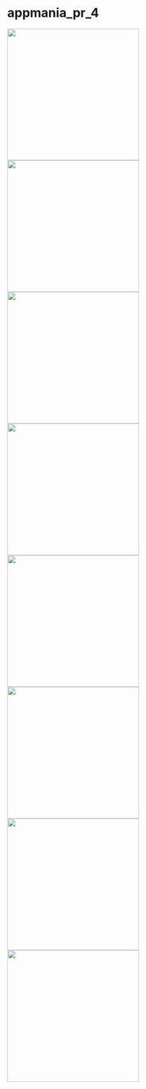 # appmania_pr_4

<img src = "https://github.com/nikunjparmar21899/Core_flutter_/assets/121547318/3afcac4b-b87c-4d27-a741-732a81ed9094" width = "300">

<img src = "https://github.com/nikunjparmar21899/Core_flutter_/assets/121547318/0e67d454-f369-4ebd-8a9a-9fb98a3c7b5a" width = "300">

<img src = "https://github.com/nikunjparmar21899/Core_flutter_/assets/121547318/f55ec620-13fc-49fb-82d3-790c5e1dca7b" width = "300">

<img src = "https://github.com/nikunjparmar21899/Core_flutter_/assets/121547318/9d87bf1c-32cb-428c-b761-e4b5ef2faef2" width = "300">

<img src = "https://github.com/nikunjparmar21899/Core_flutter_/assets/121547318/2c55bdb6-6e72-4a0d-b0af-28704db9944e" width = "300">

<img src = "https://github.com/nikunjparmar21899/Core_flutter_/assets/121547318/70fb814a-1f2a-47ce-b613-c7d7979c5177" width = "300">

<img src = "https://github.com/nikunjparmar21899/Core_flutter_/assets/121547318/2c55bdb6-6e72-4a0d-b0af-28704db9944e" width = "300">

<img src = "https://github.com/nikunjparmar21899/Core_flutter_/assets/121547318/26475f5c-32fc-4565-8fb5-dbac67826030" width = "300">



